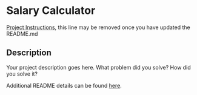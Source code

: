 # Salary Calculator

[Project Instructions](./INSTRUCTIONS.md), this line may be removed once you have updated the README.md



## Description

Your project description goes here. What problem did you solve? How did you solve it?

Additional README details can be found [here](https://github.com/PrimeAcademy/readme-template/blob/master/README.md).
